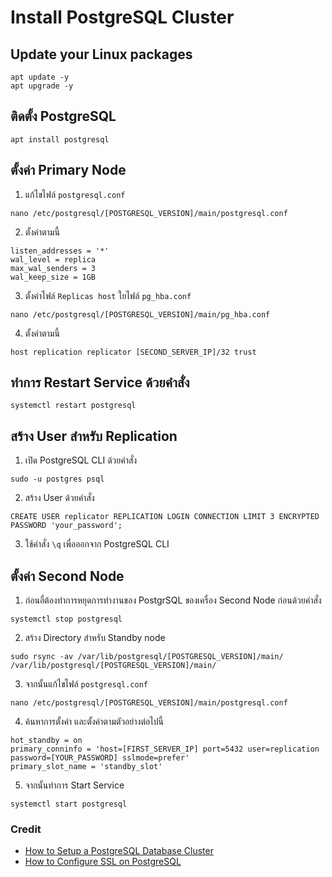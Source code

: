 # Install PostgreSQL Cluster

## Update your Linux packages
```
apt update -y
apt upgrade -y
```

## ติดตั้ง PostgreSQL
```
apt install postgresql
```

## ตั้งค่า Primary Node
1. แก้ไขไฟล์ `postgresql.conf`
```
nano /etc/postgresql/[POSTGRESQL_VERSION]/main/postgresql.conf
```
2. ตั้งค่าตามนี้
```
listen_addresses = '*'
wal_level = replica
max_wal_senders = 3
wal_keep_size = 1GB
```
3. ตั้งค่าไฟล์ `Replicas host` ใยไฟล์ `pg_hba.conf`
```
nano /etc/postgresql/[POSTGRESQL_VERSION]/main/pg_hba.conf
```
4. ตั้งค่าตามนี้
```
host replication replicator [SECOND_SERVER_IP]/32 trust
```

## ทำการ Restart Service ด้วยคำสั่ง
```
systemctl restart postgresql
```

## สร้าง User สำหรับ Replication
1. เปิด PostgreSQL CLI ด้วยคำสั่ง
```
sudo -u postgres psql
```
2. สร้าง User ด้วยคำสั่ง
```
CREATE USER replicator REPLICATION LOGIN CONNECTION LIMIT 3 ENCRYPTED PASSWORD 'your_password';
```
3. ใช้คำสั่ง `\q` เพื่อออกจาก PostgreSQL CLI


## ตั้งค่า Second Node
1. ก่อนอื่ต้องทำการหยุดการทำงานของ PostgrSQL ของเครื่อง Second Node ก่อนด้วยคำสั่ง
```
systemctl stop postgresql
```
2. สร้าง Directory สำหรับ Standby node
```
sudo rsync -av /var/lib/postgresql/[POSTGRESQL_VERSION]/main/ /var/lib/postgresql/[POSTGRESQL_VERSION]/main/
```
3. จากนั้นแก้ไขไฟล์ `postgresql.conf`
```
nano /etc/postgresql/[POSTGRESQL_VERSION]/main/postgresql.conf
```
4. ค้นหาการตั้งค่า และตั้งค่าตามตัวอย่างต่อไปนี้
```
hot_standby = on
primary_conninfo = 'host=[FIRST_SERVER_IP] port=5432 user=replication password=[YOUR_PASSWORD] sslmode=prefer'
primary_slot_name = 'standby_slot'
```
5. จากนั้นทำการ Start Service
```
systemctl start postgresql
```



### Credit
- <a href="https://www.servermania.com/kb/articles/setup-postgresql-cluster">How to Setup a PostgreSQL Database Cluster</a>
- <a href="https://www.cherryservers.com/blog/how-to-configure-ssl-on-postgresql">How to Configure SSL on PostgreSQL</a>

